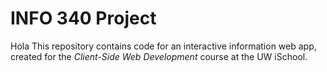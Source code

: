 # INFO 340 Project
Hola
This repository contains code for an interactive information web app, created for the _Client-Side Web Development_ course at the UW iSchool.
